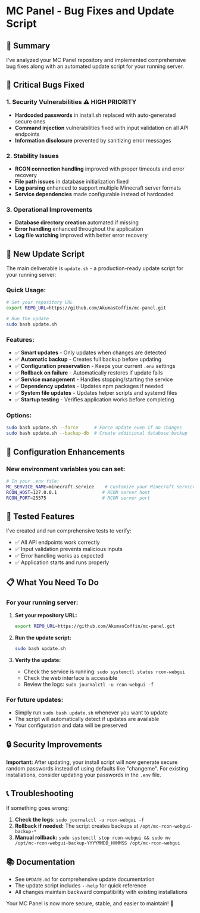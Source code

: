 # MC Panel - Bug Fixes and Update Script

## 🎉 Summary

I've analyzed your MC Panel repository and implemented comprehensive bug fixes along with an automated update script for your running server.

## 🐛 Critical Bugs Fixed

### 1. Security Vulnerabilities ⚠️ **HIGH PRIORITY**
- **Hardcoded passwords** in install.sh replaced with auto-generated secure ones
- **Command injection** vulnerabilities fixed with input validation on all API endpoints
- **Information disclosure** prevented by sanitizing error messages

### 2. Stability Issues
- **RCON connection handling** improved with proper timeouts and error recovery
- **File path issues** in database initialization fixed
- **Log parsing** enhanced to support multiple Minecraft server formats
- **Service dependencies** made configurable instead of hardcoded

### 3. Operational Improvements
- **Database directory creation** automated if missing
- **Error handling** enhanced throughout the application
- **Log file watching** improved with better error recovery

## 🚀 New Update Script

The main deliverable is `update.sh` - a production-ready update script for your running server:

### Quick Usage:
```bash
# Set your repository URL
export REPO_URL=https://github.com/AkumasCoffin/mc-panel.git

# Run the update
sudo bash update.sh
```

### Features:
- ✅ **Smart updates** - Only updates when changes are detected
- ✅ **Automatic backup** - Creates full backup before updating  
- ✅ **Configuration preservation** - Keeps your current `.env` settings
- ✅ **Rollback on failure** - Automatically restores if update fails
- ✅ **Service management** - Handles stopping/starting the service
- ✅ **Dependency updates** - Updates npm packages if needed
- ✅ **System file updates** - Updates helper scripts and systemd files
- ✅ **Startup testing** - Verifies application works before completing

### Options:
```bash
sudo bash update.sh --force      # Force update even if no changes
sudo bash update.sh --backup-db  # Create additional database backup
```

## 🔧 Configuration Enhancements

### New environment variables you can set:
```bash
# In your .env file:
MC_SERVICE_NAME=minecraft.service    # Customize your Minecraft service name
RCON_HOST=127.0.0.1                 # RCON server host
RCON_PORT=25575                     # RCON server port
```

## 🧪 Tested Features

I've created and run comprehensive tests to verify:
- ✅ All API endpoints work correctly
- ✅ Input validation prevents malicious inputs
- ✅ Error handling works as expected
- ✅ Application starts and runs properly

## 📋 What You Need To Do

### For your running server:

1. **Set your repository URL:**
   ```bash
   export REPO_URL=https://github.com/AkumasCoffin/mc-panel.git
   ```

2. **Run the update script:**
   ```bash
   sudo bash update.sh
   ```

3. **Verify the update:**
   - Check the service is running: `sudo systemctl status rcon-webgui`
   - Check the web interface is accessible
   - Review the logs: `sudo journalctl -u rcon-webgui -f`

### For future updates:
- Simply run `sudo bash update.sh` whenever you want to update
- The script will automatically detect if updates are available
- Your configuration and data will be preserved

## 🔒 Security Improvements

**Important:** After updating, your install script will now generate secure random passwords instead of using defaults like "changeme". For existing installations, consider updating your passwords in the `.env` file.

## 📞 Troubleshooting

If something goes wrong:
1. **Check the logs:** `sudo journalctl -u rcon-webgui -f`
2. **Rollback if needed:** The script creates backups at `/opt/mc-rcon-webgui-backup-*`
3. **Manual rollback:** `sudo systemctl stop rcon-webgui && sudo mv /opt/mc-rcon-webgui-backup-YYYYMMDD_HHMMSS /opt/mc-rcon-webgui`

## 📚 Documentation

- See `UPDATE.md` for comprehensive update documentation
- The update script includes `--help` for quick reference
- All changes maintain backward compatibility with existing installations

Your MC Panel is now more secure, stable, and easier to maintain! 🎯